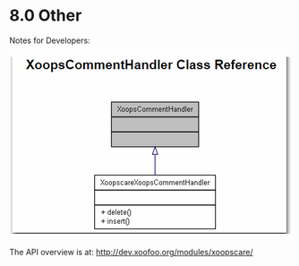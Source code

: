 # 8.0 Other

Notes for Developers:

![](../assets/img000008.png)

The API overview is at: http://dev.xoofoo.org/modules/xoopscare/